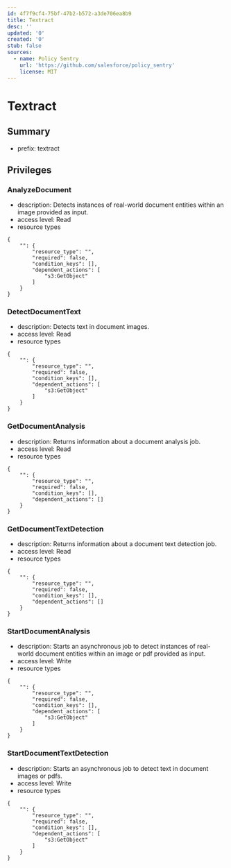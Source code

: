 ```yaml
---
id: 4f7f9cf4-75bf-47b2-b572-a3de706ea8b9
title: Textract
desc: ''
updated: '0'
created: '0'
stub: false
sources:
  - name: Policy Sentry
    url: 'https://github.com/salesforce/policy_sentry'
    license: MIT
---
```

# Textract
## Summary
- prefix: textract
## Privileges
### AnalyzeDocument
- description: Detects instances of real-world document entities within an image provided as input.
- access level: Read
- resource types
```
{
    "": {
        "resource_type": "",
        "required": false,
        "condition_keys": [],
        "dependent_actions": [
            "s3:GetObject"
        ]
    }
}
```
### DetectDocumentText
- description: Detects text in document images.
- access level: Read
- resource types
```
{
    "": {
        "resource_type": "",
        "required": false,
        "condition_keys": [],
        "dependent_actions": [
            "s3:GetObject"
        ]
    }
}
```
### GetDocumentAnalysis
- description: Returns information about a document analysis job.
- access level: Read
- resource types
```
{
    "": {
        "resource_type": "",
        "required": false,
        "condition_keys": [],
        "dependent_actions": []
    }
}
```
### GetDocumentTextDetection
- description: Returns information about a document text detection job.
- access level: Read
- resource types
```
{
    "": {
        "resource_type": "",
        "required": false,
        "condition_keys": [],
        "dependent_actions": []
    }
}
```
### StartDocumentAnalysis
- description: Starts an asynchronous job to detect instances of real-world document entities within an image or pdf provided as input.
- access level: Write
- resource types
```
{
    "": {
        "resource_type": "",
        "required": false,
        "condition_keys": [],
        "dependent_actions": [
            "s3:GetObject"
        ]
    }
}
```
### StartDocumentTextDetection
- description: Starts an asynchronous job to detect text in document images or pdfs.
- access level: Write
- resource types
```
{
    "": {
        "resource_type": "",
        "required": false,
        "condition_keys": [],
        "dependent_actions": [
            "s3:GetObject"
        ]
    }
}
```
